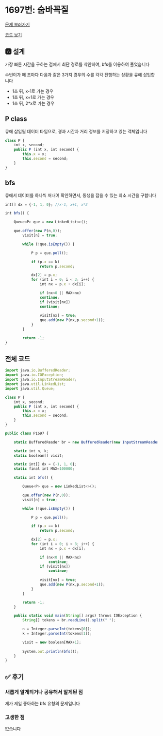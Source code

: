 # 1697번: 숨바꼭질

[문제 보러가기](https://www.acmicpc.net/problem/1697)

[코드 보기](./P1697.java)

## 🅰 설계

가장 빠른 시간을 구하는 점에서 최단 경로를 착안하여, bfs를 이용하여 풀었습니다

수빈이가 매 초마다 다음과 같은 3가지 경우의 수를 각각 진행하는 상황을 큐에 삽입합니다

- 1초 뒤, x-1로 가는 경우
- 1초 뒤, x+1로 가는 경우
- 1초 뒤, 2*x로 가는 경우

## P class

큐에 삽입될 데이터 타입으로, 경과 시간과 거리 정보를 저장하고 있는 객체입니다

```jsx
class P {
    int x, second;
    public P (int x, int second) {
        this.x = x;
        this.second = second;
    }
}
```

## bfs

큐에서 데이터를 하나씩 꺼내어 확인하면서, 동생을 잡을 수 있는 최소 시간을 구합니다

```jsx
int[] dx = {-1, 1, 0}; //x-1, x+1, x*2

int bfs() {

	Queue<P> que = new LinkedList<>();

	que.offer(new P(n,0));
		visit[n] = true;

		while (!que.isEmpty()) {

			P p = que.poll();

			if (p.x == k)
				return p.second;

			dx[2] = p.x;
			for (int i = 0; i < 3; i++) {
				int nx = p.x + dx[i];

				if (nx<0 || MAX<nx)
				continue;
				if (visit[nx])
				continue;
                
				visit[nx] = true;
				que.add(new P(nx,p.second+1));
			}
		}

		return -1;
}
```

## 전체 코드

```jsx
import java.io.BufferedReader;
import java.io.IOException;
import java.io.InputStreamReader;
import java.util.LinkedList;
import java.util.Queue;

class P {
    int x, second;
    public P (int x, int second) {
        this.x = x;
        this.second = second;
    }
}

public class P1697 {

    static BufferedReader br = new BufferedReader(new InputStreamReader(System.in));

    static int n, k;
    static boolean[] visit;

    static int[] dx = {-1, 1, 0};
    static final int MAX=100000;

    static int bfs() {

        Queue<P> que = new LinkedList<>();

        que.offer(new P(n,0));
        visit[n] = true;

        while (!que.isEmpty()) {

            P p = que.poll();

            if (p.x == k)
                return p.second;

            dx[2] = p.x;
            for (int i = 0; i < 3; i++) {
                int nx = p.x + dx[i];

                if (nx<0 || MAX<nx)
                    continue;
                if (visit[nx])
                    continue;
                
                visit[nx] = true;
                que.add(new P(nx,p.second+1));
            }
        }

        return -1;
    }

    public static void main(String[] args) throws IOException {
        String[] tokens = br.readLine().split(" ");

        n = Integer.parseInt(tokens[0]);
        k = Integer.parseInt(tokens[1]);

        visit = new boolean[MAX+1];
        
        System.out.println(bfs());
    }
}
```

## ✅ 후기

### 새롭게 알게되거나 공유해서 알게된 점

제가 제일 좋아하는 bfs 유형의 문제입니다

### 고생한 점

없습니다
